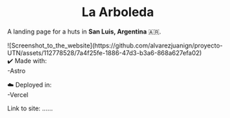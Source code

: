 <h1 align="center"> La Arboleda </h1>

<p>A landing page for a huts in <b>San Luis, Argentina</b> 🇦🇷.</p>
![Screenshot_to_the_website](https://github.com/alvarezjuanign/proyecto-UTN/assets/112778528/7a4f25fe-1886-47d3-b3a6-868a627efa02)
<br>
✔️ Made with:<br>
-Astro

☁️ Deployed in:<br>
-Vercel

Link to site: ...... <br><br>

